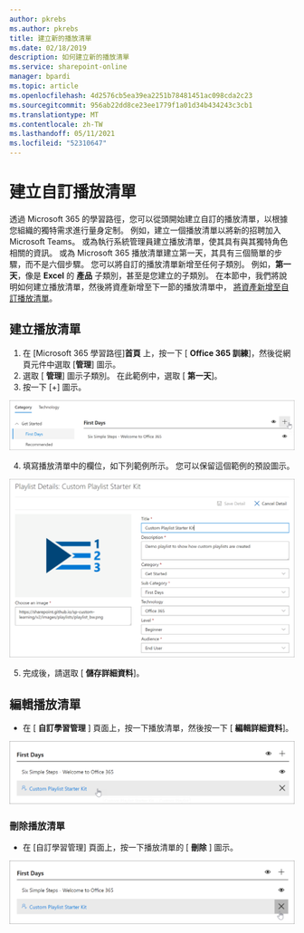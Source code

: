 ```yaml
---
author: pkrebs
ms.author: pkrebs
title: 建立新的播放清單
ms.date: 02/18/2019
description: 如何建立新的播放清單
ms.service: sharepoint-online
manager: bpardi
ms.topic: article
ms.openlocfilehash: 4d2576cb5ea39ea2251b78481451ac098cda2c23
ms.sourcegitcommit: 956ab22dd8ce23ee1779f1a01d34b434243c3cb1
ms.translationtype: MT
ms.contentlocale: zh-TW
ms.lasthandoff: 05/11/2021
ms.locfileid: "52310647"
---
```

# <a name="create-a-custom-playlist"></a>建立自訂播放清單

透過 Microsoft 365 的學習路徑，您可以從頭開始建立自訂的播放清單，以根據您組織的獨特需求進行量身定制。 例如，建立一個播放清單以將新的招聘加入 Microsoft Teams。 或為執行系統管理員建立播放清單，使其具有與其獨特角色相關的資訊。 或為 Microsoft 365 播放清單建立第一天，其具有三個簡單的步驟，而不是六個步驟。 您可以將自訂的播放清單新增至任何子類別。 例如，**第一天**，像是 **Excel** 的 **產品** 子類別，甚至是您建立的子類別。 在本節中，我們將說明如何建立播放清單，然後將資產新增至下一節的播放清單中， [將資產新增至自訂播放清單](custom_addassets.md)。

## <a name="create-a-playlist"></a>建立播放清單 

1. 在 [Microsoft 365 學習路徑]**首頁** 上，按一下 [ **Office 365 訓練**]，然後從網頁元件中選取 [**管理**] 圖示。 
2. 選取 [ **管理**] 圖示子類別。 在此範例中，選取 [ **第一天**]。  
3. 按一下 [+] 圖示。  

![cg-newplaylistbtn.png](media/cg-newplaylistbtn.png)

4.  填寫播放清單中的欄位，如下列範例所示。 您可以保留這個範例的預設圖示。 

![cg-newplaylistdetails.png](media/cg-newplaylistdetails.png)

5.  完成後，請選取 [ **儲存詳細資料**]。 

## <a name="edit-a-playlist"></a>編輯播放清單

- 在 [ **自訂學習管理** ] 頁面上，按一下播放清單，然後按一下 [ **編輯詳細資料**]。  

![cg-editplaylist.png](media/cg-editplaylist.png)

### <a name="delete-a-playlist"></a>刪除播放清單

- 在 [自訂學習管理] 頁面上，按一下播放清單的 [ **刪除** ] 圖示。  

![cg-deleteplaylist.png](media/cg-deleteplaylist.png)